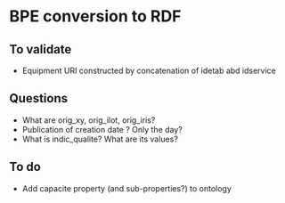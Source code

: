 # BPE conversion to RDF

## To validate

  * Equipment URI constructed by concatenation of idetab abd idservice

## Questions

  * What are orig_xy, orig_ilot, orig_iris?
  * Publication of creation date ? Only the day?
  * What is indic_qualite? What are its values?

## To do

  * Add capacite property (and sub-properties?) to ontology